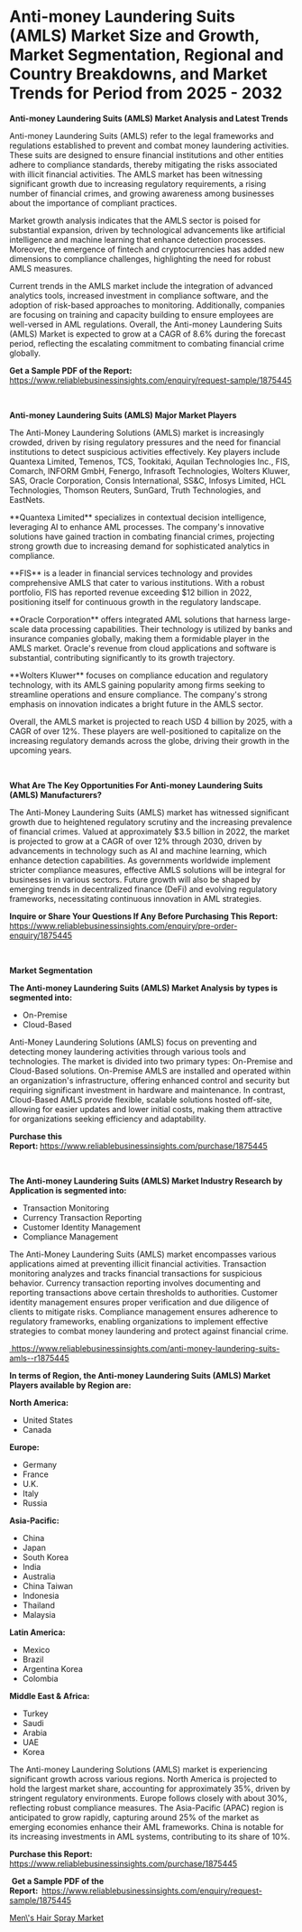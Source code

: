 <p><h1>Anti-money Laundering Suits (AMLS) Market Size and Growth, Market Segmentation, Regional and Country Breakdowns, and Market Trends for Period from 2025 -  2032</h1></p><p><strong>Anti-money Laundering Suits (AMLS) Market Analysis and Latest Trends</strong></p>
<p><p>Anti-money Laundering Suits (AMLS) refer to the legal frameworks and regulations established to prevent and combat money laundering activities. These suits are designed to ensure financial institutions and other entities adhere to compliance standards, thereby mitigating the risks associated with illicit financial activities. The AMLS market has been witnessing significant growth due to increasing regulatory requirements, a rising number of financial crimes, and growing awareness among businesses about the importance of compliant practices.</p><p>Market growth analysis indicates that the AMLS sector is poised for substantial expansion, driven by technological advancements like artificial intelligence and machine learning that enhance detection processes. Moreover, the emergence of fintech and cryptocurrencies has added new dimensions to compliance challenges, highlighting the need for robust AMLS measures.</p><p>Current trends in the AMLS market include the integration of advanced analytics tools, increased investment in compliance software, and the adoption of risk-based approaches to monitoring. Additionally, companies are focusing on training and capacity building to ensure employees are well-versed in AML regulations. Overall, the Anti-money Laundering Suits (AMLS) Market is expected to grow at a CAGR of 8.6% during the forecast period, reflecting the escalating commitment to combating financial crime globally.</p></p>
<p><strong>Get a Sample PDF of the Report:&nbsp;</strong> <a href="https://www.reliablebusinessinsights.com/enquiry/request-sample/1875445?utm_campaign=3273&utm_medium=2&utm_source=Github&utm_content=ia&utm_term=28032025&utm_id=anti-money-laundering-suits-amls">https://www.reliablebusinessinsights.com/enquiry/request-sample/1875445</a></p>
<p>&nbsp;</p>
<p><strong>Anti-money Laundering Suits (AMLS) Major Market Players</strong></p>
<p><p>The Anti-Money Laundering Solutions (AMLS) market is increasingly crowded, driven by rising regulatory pressures and the need for financial institutions to detect suspicious activities effectively. Key players include Quantexa Limited, Temenos, TCS, Tookitaki, Aquilan Technologies Inc., FIS, Comarch, INFORM GmbH, Fenergo, Infrasoft Technologies, Wolters Kluwer, SAS, Oracle Corporation, Consis International, SS&C, Infosys Limited, HCL Technologies, Thomson Reuters, SunGard, Truth Technologies, and EastNets.</p><p>**Quantexa Limited** specializes in contextual decision intelligence, leveraging AI to enhance AML processes. The company's innovative solutions have gained traction in combating financial crimes, projecting strong growth due to increasing demand for sophisticated analytics in compliance.</p><p>**FIS** is a leader in financial services technology and provides comprehensive AMLS that cater to various institutions. With a robust portfolio, FIS has reported revenue exceeding $12 billion in 2022, positioning itself for continuous growth in the regulatory landscape.</p><p>**Oracle Corporation** offers integrated AML solutions that harness large-scale data processing capabilities. Their technology is utilized by banks and insurance companies globally, making them a formidable player in the AMLS market. Oracle's revenue from cloud applications and software is substantial, contributing significantly to its growth trajectory.</p><p>**Wolters Kluwer** focuses on compliance education and regulatory technology, with its AMLS gaining popularity among firms seeking to streamline operations and ensure compliance. The company's strong emphasis on innovation indicates a bright future in the AMLS sector.</p><p>Overall, the AMLS market is projected to reach USD 4 billion by 2025, with a CAGR of over 12%. These players are well-positioned to capitalize on the increasing regulatory demands across the globe, driving their growth in the upcoming years.</p></p>
<p>&nbsp;</p>
<p><strong>What Are The Key Opportunities For Anti-money Laundering Suits (AMLS) Manufacturers?</strong></p>
<p><p>The Anti-Money Laundering Suits (AMLS) market has witnessed significant growth due to heightened regulatory scrutiny and the increasing prevalence of financial crimes. Valued at approximately $3.5 billion in 2022, the market is projected to grow at a CAGR of over 12% through 2030, driven by advancements in technology such as AI and machine learning, which enhance detection capabilities. As governments worldwide implement stricter compliance measures, effective AMLS solutions will be integral for businesses in various sectors. Future growth will also be shaped by emerging trends in decentralized finance (DeFi) and evolving regulatory frameworks, necessitating continuous innovation in AML strategies.</p></p>
<p><strong>Inquire or Share Your Questions If Any Before Purchasing This Report:</strong> <a href="https://www.reliablebusinessinsights.com/enquiry/pre-order-enquiry/1875445?utm_campaign=3273&utm_medium=2&utm_source=Github&utm_content=ia&utm_term=28032025&utm_id=anti-money-laundering-suits-amls">https://www.reliablebusinessinsights.com/enquiry/pre-order-enquiry/1875445</a></p>
<p>&nbsp;</p>
<p><strong>Market Segmentation</strong></p>
<p><strong>The Anti-money Laundering Suits (AMLS) Market Analysis by types is segmented into:</strong></p>
<p><ul><li>On-Premise</li><li>Cloud-Based</li></ul></p>
<p><p>Anti-Money Laundering Solutions (AMLS) focus on preventing and detecting money laundering activities through various tools and technologies. The market is divided into two primary types: On-Premise and Cloud-Based solutions. On-Premise AMLS are installed and operated within an organization's infrastructure, offering enhanced control and security but requiring significant investment in hardware and maintenance. In contrast, Cloud-Based AMLS provide flexible, scalable solutions hosted off-site, allowing for easier updates and lower initial costs, making them attractive for organizations seeking efficiency and adaptability.</p></p>
<p><strong>Purchase this Report:&nbsp;</strong><a href="https://www.reliablebusinessinsights.com/purchase/1875445?utm_campaign=3273&utm_medium=2&utm_source=Github&utm_content=ia&utm_term=28032025&utm_id=anti-money-laundering-suits-amls">https://www.reliablebusinessinsights.com/purchase/1875445</a></p>
<p>&nbsp;</p>
<p><strong>The Anti-money Laundering Suits (AMLS) Market Industry Research by Application is segmented into:</strong></p>
<p><ul><li>Transaction Monitoring</li><li>Currency Transaction Reporting</li><li>Customer Identity Management</li><li>Compliance Management</li></ul></p>
<p><p>The Anti-Money Laundering Suits (AMLS) market encompasses various applications aimed at preventing illicit financial activities. Transaction monitoring analyzes and tracks financial transactions for suspicious behavior. Currency transaction reporting involves documenting and reporting transactions above certain thresholds to authorities. Customer identity management ensures proper verification and due diligence of clients to mitigate risks. Compliance management ensures adherence to regulatory frameworks, enabling organizations to implement effective strategies to combat money laundering and protect against financial crime.</p></p>
<p><a href="https://www.reliablebusinessinsights.com/anti-money-laundering-suits-amls--r1875445?utm_campaign=3273&utm_medium=2&utm_source=Github&utm_content=ia&utm_term=28032025&utm_id=anti-money-laundering-suits-amls">&nbsp;https://www.reliablebusinessinsights.com/anti-money-laundering-suits-amls--r1875445</a></p>
<p><strong>In terms of Region, the Anti-money Laundering Suits (AMLS) Market Players available by Region are:</strong></p>
<p>
    <p> <strong> North America: </strong>
        <ul>
            <li>United States</li>
            <li>Canada</li>
        </ul>
        </p> 
    <p> <strong> Europe: </strong>
        <ul>
            <li>Germany</li>
            <li>France</li>
            <li>U.K.</li>
            <li>Italy</li>
            <li>Russia</li>
        </ul>
        </p> 
    <p> <strong> Asia-Pacific: </strong>
        <ul>
            <li>China</li>
            <li>Japan</li>
            <li>South Korea</li>
            <li>India</li>
            <li>Australia</li>
            <li>China Taiwan</li>
            <li>Indonesia</li>
            <li>Thailand</li>
            <li>Malaysia</li>
        </ul>
        </p> 
    <p> <strong> Latin America: </strong>
        <ul>
            <li>Mexico</li>
            <li>Brazil</li>
            <li>Argentina Korea</li>
            <li>Colombia</li>
        </ul>
        </p> 
    <p> <strong> Middle East & Africa: </strong>
        <ul>
            <li>Turkey</li>
            <li>Saudi</li>
            <li>Arabia</li>
            <li>UAE</li>
            <li>Korea</li>
        </ul>
    </p>
    </p>
<p><p>The Anti-money Laundering Solutions (AMLS) market is experiencing significant growth across various regions. North America is projected to hold the largest market share, accounting for approximately 35%, driven by stringent regulatory environments. Europe follows closely with about 30%, reflecting robust compliance measures. The Asia-Pacific (APAC) region is anticipated to grow rapidly, capturing around 25% of the market as emerging economies enhance their AML frameworks. China is notable for its increasing investments in AML systems, contributing to its share of 10%.</p></p>
<p><strong>Purchase this Report: </strong><a href="https://www.reliablebusinessinsights.com/purchase/1875445?utm_campaign=3273&utm_medium=2&utm_source=Github&utm_content=ia&utm_term=28032025&utm_id=anti-money-laundering-suits-amls">https://www.reliablebusinessinsights.com/purchase/1875445</a></p>
<p>&nbsp;<strong>Get a Sample PDF of the Report:&nbsp;&nbsp;</strong><a href="https://www.reliablebusinessinsights.com/enquiry/request-sample/1875445?utm_campaign=3273&utm_medium=2&utm_source=Github&utm_content=ia&utm_term=28032025&utm_id=anti-money-laundering-suits-amls">https://www.reliablebusinessinsights.com/enquiry/request-sample/1875445</a></p>
<p><strong></strong></p>
<p><p><a href="https://github.com/fraryatena85/Market-Research-Report-List-1/blob/main/mens-hair-spray-market.md?utm_campaign=3273&utm_medium=2&utm_source=Github&utm_content=ia&utm_term=28032025&utm_id=anti-money-laundering-suits-amls">Men\'s Hair Spray Market</a></p></p>